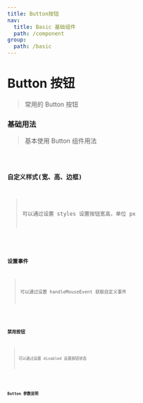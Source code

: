 ```yaml
---
title: Button按钮
nav:
  title: Basic 基础组件
  path: /component
group:
  path: /basic
---
```


# Button 按钮

> 常用的 Button 按钮

### 基础用法

> 基本使用 Button 组件用法

<code src="./demo/index1.tsx" />

### 自定义样式(宽、高、边框)

> 可以通过设置 styles 设置按钮宽高，单位 px

<code src="./demo/index2.tsx" />

### 设置事件

> 可以通过设置 handleMouseEvent 获取自定义事件

<code src="./demo/index4.tsx" />

### 禁用按钮

> 可以通过设置 disabled 设置按钮状态

<code src="./demo/index3.tsx" />

### Button 参数说明

<API />

